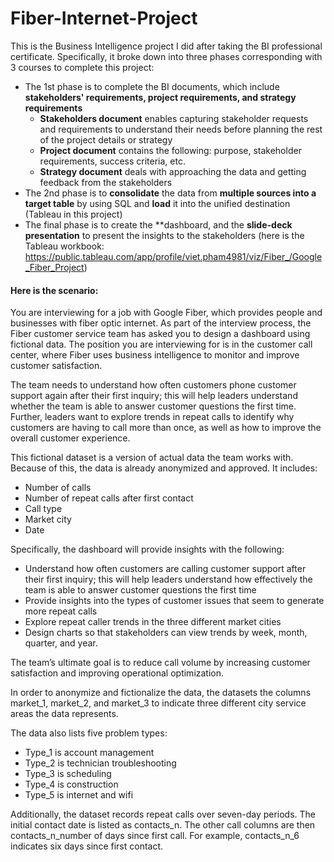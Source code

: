 # Fiber-Internet-Project

This is the Business Intelligence project I did after taking the BI professional certificate. Specifically, it broke down into three phases corresponding with 3 courses to complete this project:
* The 1st phase is to complete the BI documents, which include **stakeholders' requirements, project requirements, and strategy requirements**
    * **Stakeholders document** enables capturing stakeholder requests and requirements to understand their needs before planning the rest of the project details or strategy 
    * **Project document** contains the following: purpose, stakeholder requirements, success criteria, etc.
    * **Strategy document** deals with approaching the data and getting feedback from the stakeholders
* The 2nd phase is to **consolidate** the data from **multiple sources into a target table** by using SQL and **load** it into the unified destination (Tableau in this project)
* The final phase is to create the **dashboard, and the **slide-deck presentation** to present the insights to the stakeholders (here is the Tableau workbook: https://public.tableau.com/app/profile/viet.pham4981/viz/Fiber_/Google_Fiber_Project)

#### Here is the scenario: 

You are interviewing for a job with Google Fiber, which provides people and businesses with fiber optic internet. As part of the interview process, the Fiber customer service team has asked you to design a dashboard using fictional data. The position you are interviewing for is in the customer call center, where Fiber uses business intelligence to monitor and improve customer satisfaction.

The team needs to understand how often customers  phone customer support again after their first inquiry; this will help leaders understand whether the team is able to answer customer questions the first time. Further, leaders want to explore trends in repeat calls to identify why customers are having to call more than once, as well as how to improve the overall customer experience.

This fictional dataset is a version of actual data the team works with. Because of this, the data is already anonymized and approved. It includes:
* Number of calls
* Number of repeat calls after first contact
* Call type
* Market city
* Date

Specifically, the dashboard will provide insights with the following: 
* Understand how often customers are calling customer support after their first inquiry; this will help leaders understand how effectively the team is able to answer customer questions the first time
* Provide insights into the types of customer issues that seem to generate more repeat calls
* Explore repeat caller trends in the three different market cities
* Design charts so that stakeholders can view trends by week, month, quarter, and year.

The team’s ultimate goal is to reduce call volume by increasing customer satisfaction and improving operational optimization.

In order to anonymize and fictionalize the data, the datasets the columns market_1, market_2, and market_3 to indicate three different city service areas the data represents. 

The data also lists five problem types:
* Type_1 is account management
* Type_2 is technician troubleshooting
* Type_3 is scheduling
* Type_4 is construction
* Type_5 is internet and wifi

Additionally, the dataset records repeat calls over seven-day periods. The initial contact date is listed as contacts_n. The other call columns are then contacts_n_number of days since first call. For example, contacts_n_6 indicates six days since first contact. 
